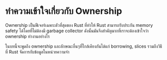 # ทำความเข้าใจเกี่ยวกับ Ownership

Ownership เป็นฟีเจอร์เฉพาะตัวที่สุดของ Rust ที่ทำให้ Rust สามารถรับประกัน memory safety ได้โดยที่ไม่ต้องมี 
garbage collector ดังนั้นมันจึงสำคัญมากที่เราจะต้องเข้าใจว่า ownership ทำงานอย่างไร

ในบทนี้จะพูดถึง ownership และลักษณะอื่นๆที่ใกล้เคียงกันได้แก่ borrowing, slices รวมถึงวิธีที่ Rust จัดการกับข้อมูลในหน่วยความจำ

